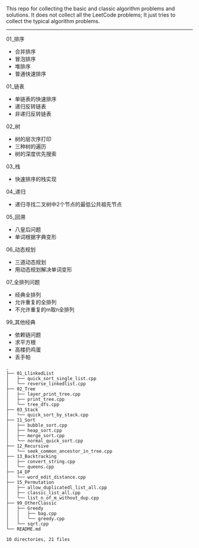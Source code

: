 This repo for collecting the basic and classic algorithm problems and solutions. 
It does not collect all the LeetCode problems; 
It just tries to collect the typical algorithm problems. 

-----------------------------------------------------------------

01_排序

- 合并排序
- 冒泡排序
- 堆排序
- 普通快速排序
    
01_链表 

- 单链表的快速排序
- 递归反转链表
- 非递归反转链表
    
02_树

- 树的层次序打印
- 三种树的遍历
- 树的深度优先搜索
  
03_栈

- 快速排序的栈实现
    
04_递归

- 递归寻找二叉树中2个节点的最低公共祖先节点
    
05_回溯

- 八皇后问题
- 单词根据字典变形

06_动态规划

- 三道动态规划
- 用动态规划解决单词变形

07_全排列问题

- 经典全排列
- 允许重复的全排列
- 不允许重复的m取n全排列

99_其他经典

- 依赖链问题
- 求平方根
- 高楼扔鸡蛋
- 丢手帕


```
.
├── 01_LlinkedList
│   ├── quick_sort_single_list.cpp
│   └── reverse_linkedlist.cpp
├── 02_Tree
│   ├── layer_print_tree.cpp
│   ├── print_tree.cpp
│   └── tree_dfs.cpp
├── 03_Stack
│   └── quick_sort_by_stack.cpp
├── 11_Sort
│   ├── bubble_sort.cpp
│   ├── heap_sort.cpp
│   ├── merge_sort.cpp
│   └── normal_quick_sort.cpp
├── 12_Recursive
│   └── seek_common_ancestor_in_tree.cpp
├── 13_Backtracking
│   ├── convert_string.cpp
│   └── queens.cpp
├── 14_DP
│   └── word_edit_distance.cpp
├── 15_Permutation
│   ├── allow_duplicatedl_list_all.cpp
│   ├── classic_list_all.cpp
│   └── list_n_of_m_without_dup.cpp
├── 99_OtherClassic
│   ├── Greedy
│   │   ├── bag.cpp
│   │   └── greedy.cpp
│   └── sqrt.cpp
└── README.md

10 directories, 21 files

```
